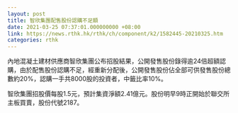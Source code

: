 ```yaml
---
layout: post
title: 智欣集團配售股份認購不足額
date: 2021-03-25 07:37:01.000000000 +08:00
link: https://news.rthk.hk/rthk/ch/component/k2/1582445-20210325.htm
categories: rthk
---
```


內地混凝土建材供應商智欣集團公布招股結果，公開發售股份錄得逾24倍超額認購，由於配售股份認購不足，經重新分配後，公開發售股份佔全部可供發售股份總數約20%，認購一手共8000股的投資者，中籤比率10%。

智欣集團招股價每股1.5元，預計集資淨額2.41億元。股份明早9時正開始於聯交所主板買賣，股份代號2187。
